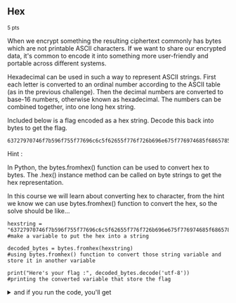 ## Hex
<sup>5 pts</sup>
 
When we encrypt something the resulting ciphertext commonly has bytes which are not printable ASCII characters. If we want to share our encrypted data, it's common to encode it into something more user-friendly and portable across different systems.
 
Hexadecimal can be used in such a way to represent ASCII strings. First each letter is converted to an ordinal number according to the ASCII table (as in the previous challenge). Then the decimal numbers are converted to base-16 numbers, otherwise known as hexadecimal. The numbers can be combined together, into one long hex string.

Included below is a flag encoded as a hex string. Decode this back into bytes to get the flag.

```
63727970746f7b596f755f77696c6c5f62655f776f726b696e675f776974685f6865785f737472696e67735f615f6c6f747d
```

Hint :

In Python, the bytes.fromhex() function can be used to convert hex to bytes. The .hex() instance method can be called on byte strings to get the hex representation.

In this course we will learn about converting hex to character, from the hint we know we can use bytes.fromhex() function to convert the hex, so the solve should be like...

```
hexstring = "63727970746f7b596f755f77696c6c5f62655f776f726b696e675f776974685f6865785f737472696e67735f615f6c6f747d"
#make a variable to put the hex into a string

decoded_bytes = bytes.fromhex(hexstring)
#using bytes.fromhex() function to convert those string variable and store it in another variable

print("Here's your flag :", decoded_bytes.decode('utf-8'))
#printing the converted variable that store the flag
```

<details>
<summary>and if you run the code, you'll get</summary>

  ```
Here's your flag : crypto{You_will_be_working_with_hex_strings_a_lot}
```
</details>
